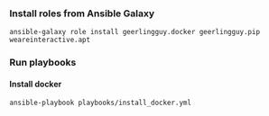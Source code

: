 ### Install roles from Ansible Galaxy
```
ansible-galaxy role install geerlingguy.docker geerlingguy.pip weareinteractive.apt
```

### Run playbooks
#### Install docker
```
ansible-playbook playbooks/install_docker.yml
```
